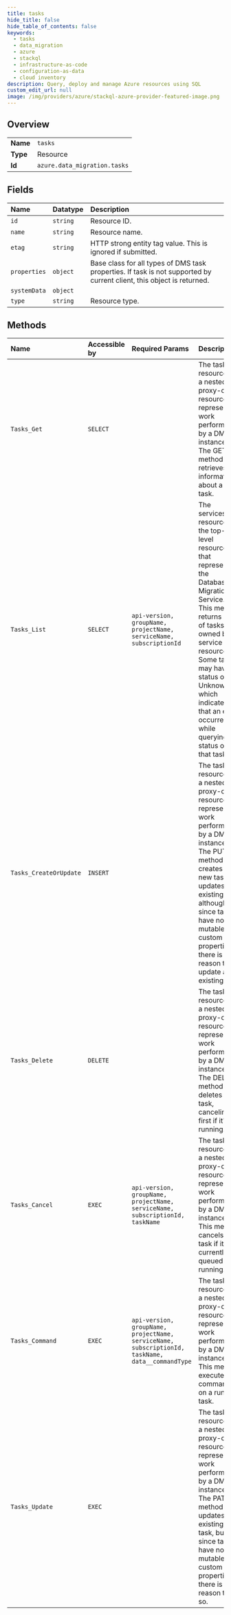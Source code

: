 ```yaml
---
title: tasks
hide_title: false
hide_table_of_contents: false
keywords:
  - tasks
  - data_migration
  - azure    
  - stackql
  - infrastructure-as-code
  - configuration-as-data
  - cloud inventory
description: Query, deploy and manage Azure resources using SQL
custom_edit_url: null
image: /img/providers/azure/stackql-azure-provider-featured-image.png
---
```

  
    

## Overview
<table><tbody>
<tr><td><b>Name</b></td><td><code>tasks</code></td></tr>
<tr><td><b>Type</b></td><td>Resource</td></tr>
<tr><td><b>Id</b></td><td><code>azure.data_migration.tasks</code></td></tr>
</tbody></table>

## Fields
| Name | Datatype | Description |
|:-----|:---------|:------------|
| `id` | `string` | Resource ID. |
| `name` | `string` | Resource name. |
| `etag` | `string` | HTTP strong entity tag value. This is ignored if submitted. |
| `properties` | `object` | Base class for all types of DMS task properties. If task is not supported by current client, this object is returned. |
| `systemData` | `object` |  |
| `type` | `string` | Resource type. |
## Methods
| Name | Accessible by | Required Params | Description |
|:-----|:--------------|:----------------|:------------|
| `Tasks_Get` | `SELECT` |  | The tasks resource is a nested, proxy-only resource representing work performed by a DMS instance. The GET method retrieves information about a task. |
| `Tasks_List` | `SELECT` | `api-version, groupName, projectName, serviceName, subscriptionId` | The services resource is the top-level resource that represents the Database Migration Service. This method returns a list of tasks owned by a service resource. Some tasks may have a status of Unknown, which indicates that an error occurred while querying the status of that task. |
| `Tasks_CreateOrUpdate` | `INSERT` |  | The tasks resource is a nested, proxy-only resource representing work performed by a DMS instance. The PUT method creates a new task or updates an existing one, although since tasks have no mutable custom properties, there is little reason to update an existing one. |
| `Tasks_Delete` | `DELETE` |  | The tasks resource is a nested, proxy-only resource representing work performed by a DMS instance. The DELETE method deletes a task, canceling it first if it's running. |
| `Tasks_Cancel` | `EXEC` | `api-version, groupName, projectName, serviceName, subscriptionId, taskName` | The tasks resource is a nested, proxy-only resource representing work performed by a DMS instance. This method cancels a task if it's currently queued or running. |
| `Tasks_Command` | `EXEC` | `api-version, groupName, projectName, serviceName, subscriptionId, taskName, data__commandType` | The tasks resource is a nested, proxy-only resource representing work performed by a DMS instance. This method executes a command on a running task. |
| `Tasks_Update` | `EXEC` |  | The tasks resource is a nested, proxy-only resource representing work performed by a DMS instance. The PATCH method updates an existing task, but since tasks have no mutable custom properties, there is little reason to do so. |
